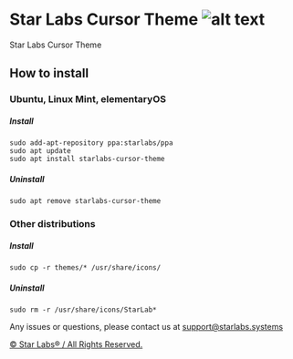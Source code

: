 # Star Labs Cursor Theme ![alt text](https://cdn.shopify.com/s/files/1/2059/5897/files/Star_50x.png?v=1513954416 "Star Labs Systems")
Star Labs Cursor Theme

## How to install
### Ubuntu, Linux Mint, elementaryOS
##### Install
```
sudo add-apt-repository ppa:starlabs/ppa
sudo apt update
sudo apt install starlabs-cursor-theme
```
##### Uninstall
```
sudo apt remove starlabs-cursor-theme
```


### Other distributions
##### Install
```
sudo cp -r themes/* /usr/share/icons/
```
##### Uninstall
```
sudo rm -r /usr/share/icons/StarLab*
```

Any issues or questions, please contact us at [support@starlabs.systems](mailto:supportstarlabs.systems)

[© Star Labs® / All Rights Reserved.](https://starlabs.systems) 

